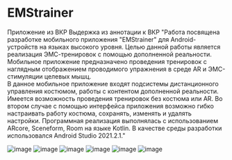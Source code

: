 # EMStrainer

Приложение из ВКР
Выдержка из аннотации к ВКР
"Работа посвящена разработке мобильного приложения "EMStrainer" для Android-устройств на языках высокого уровня. Целью данной работы является реализация ЭМС-тренировок с помощью дополненной реальности. Мобильное приложение предназначено проведения тренировок с наглядным отображением проводимого упражнения в среде AR и ЭМС-стимуляции целевых мышц.  
В данное мобильное приложение входят подсистемы дистанционного управления костюмом, работы с контентом дополненной реальности. Имеется возможность проведения тренировок без костюма или AR. Во втором случае с помощью интерфейса приложения возможно гибко настраивать работу костюма, сохранять, изменять и удалять настройки.
Программная реализация выполнялась с использованием ARcore, Sceneform, Room на языке Kotlin. В качестве среды разработки использовался Android Studio 2021.2.1."

![image](https://github.com/YaslikS/EMStrainer/assets/58375980/e6ff1e19-9685-4e89-855d-2e85a0415e61)
![image](https://github.com/YaslikS/EMStrainer/assets/58375980/8dae6260-ce96-4010-9737-ec858a6b2f0d)
![image](https://github.com/YaslikS/EMStrainer/assets/58375980/c0b6f9e4-ccca-413f-a6d1-2eccfd01b75f)
![image](https://github.com/YaslikS/EMStrainer/assets/58375980/14d49009-3c17-4aaf-8e6f-eaa6525e0951)
![image](https://github.com/YaslikS/EMStrainer/assets/58375980/868a8f87-ef4b-425f-b9bb-366440c37975)
![image](https://github.com/YaslikS/EMStrainer/assets/58375980/2b7a3681-adcd-43ed-93f8-94e32bf41fdc)


